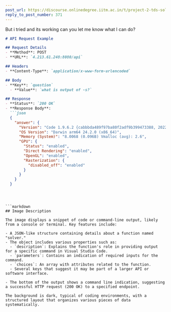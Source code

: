 ```yaml
---
post_url: https://discourse.onlinedegree.iitm.ac.in/t/project-2-tds-solver-discussion-thread/169029/372
reply_to_post_number: 371
---
```

But i tried and its working can you let me know what I can do?  

```markdown
# API Request Example

## Request Details
- **Method**: POST
- **URL**: `4.213.61.248:8080/api`

## Headers
- **Content-Type**: `application/x-www-form-urlencoded`

## Body
- **Key**: `question`
  - **Value**: `what is output of -s?`

## Response
- **Status**: `200 OK`
- **Response Body**:
  ```json
  {
    "answer": {
      "Version": "Code 1.9.6.2 {cabbbda489f97ba80f2adf9b399473388, 2022-12-19T18:22:47.216Z}",
      "OS Version": "Darwin arm64 24.2.0 (x86_64)",
      "Memory (System)": "8.0068 (0.096B) Vmalloc (avg): 2.6",
      "GPU": {
        "Status": "enabled",
        "Direct Rendering": "enabled",
        "OpenGL": "enabled",
        "Rasterization": {
          "disabled_off": "enabled"
        }
      }
    }
  }
  ```
```

  

```markdown
## Image Description

The image displays a snippet of code or command-line output, likely from a console or terminal. Key features include:

- A JSON-like structure containing details about a function named "solver."
- The object includes various properties such as:
  - `description`: Explains the function's role in providing output for a specific command in Visual Studio Code.
  - `parameters`: Contains an indication of required inputs for the command.
  - `choices`: An array with attributes related to the function.
  - Several keys that suggest it may be part of a larger API or software interface.
  
- The bottom of the output shows a command line indication, suggesting a successful HTTP request (200 OK) to a specified endpoint.

The background is dark, typical of coding environments, with a structured layout that organizes various pieces of data systematically.
```